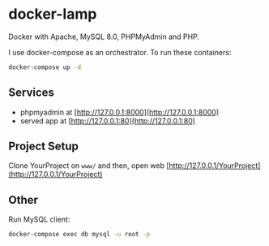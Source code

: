 # docker-lamp

Docker with Apache, MySQL 8.0, PHPMyAdmin and PHP.

I use docker-compose as an orchestrator. To run these containers:

``` bash
docker-compose up -d
```

## Services
- phpmyadmin at [http://127.0.0.1:8000](http://127.0.0.1:8000)
- served app at [http://127.0.0.1:80](http://127.0.0.1:80)

## Project Setup
Clone YourProject on `www/` and then, open web [http://127.0.0.1/YourProject](http://127.0.0.1/YourProject)


## Other
Run MySQL client:

```bash
docker-compose exec db mysql -u root -p
```
